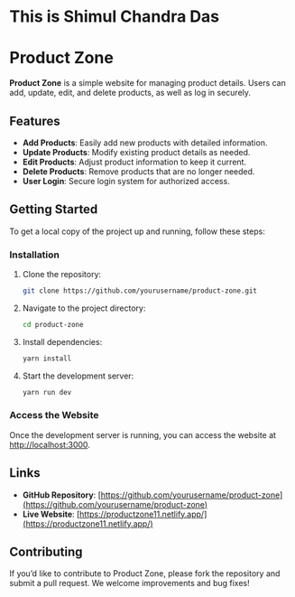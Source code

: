 # This is Shimul Chandra Das

# Product Zone

**Product Zone** is a simple website for managing product details. Users can add, update, edit, and delete products, as well as log in securely.

## Features

- **Add Products**: Easily add new products with detailed information.
- **Update Products**: Modify existing product details as needed.
- **Edit Products**: Adjust product information to keep it current.
- **Delete Products**: Remove products that are no longer needed.
- **User Login**: Secure login system for authorized access.

## Getting Started

To get a local copy of the project up and running, follow these steps:


### Installation

1. Clone the repository:
    ```bash
    git clone https://github.com/yourusername/product-zone.git
    ```

2. Navigate to the project directory:
    ```bash
    cd product-zone
    ```

3. Install dependencies:
    ```bash
    yarn install
    ```

4. Start the development server:
    ```bash
    yarn run dev
    ```

### Access the Website

Once the development server is running, you can access the website at [http://localhost:3000](http://localhost:3000).

## Links

- **GitHub Repository**: [https://github.com/yourusername/product-zone](https://github.com/yourusername/product-zone)
- **Live Website**: [https://productzone11.netlify.app/](https://productzone11.netlify.app/)

## Contributing

If you’d like to contribute to Product Zone, please fork the repository and submit a pull request. We welcome improvements and bug fixes!


